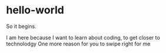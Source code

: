 # hello-world
So it begins.

I am here because I want to learn about coding, to get closer to technolodgy
One more reason for you to swipe right for me
